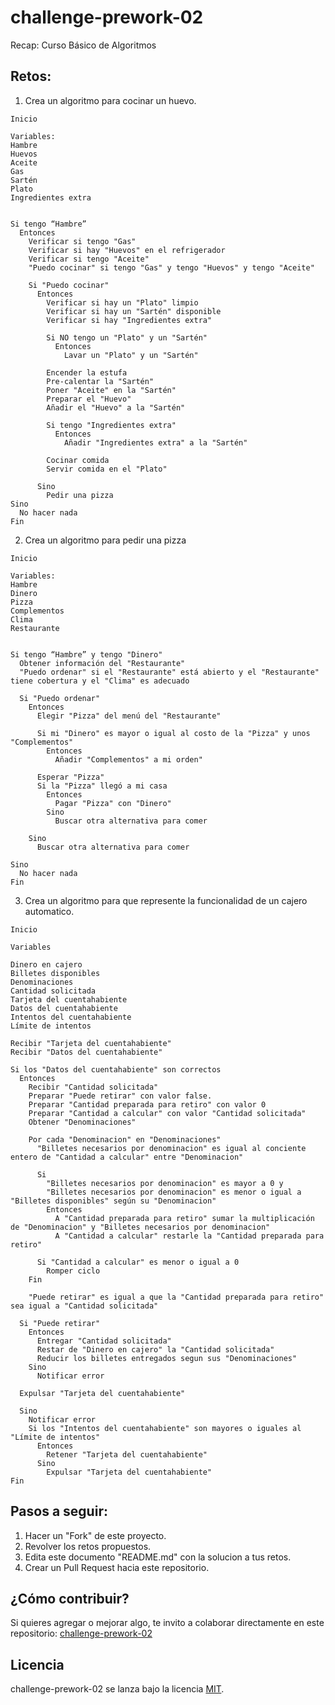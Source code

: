 # challenge-prework-02
Recap: Curso Básico de Algoritmos

## Retos:

1. Crea un algoritmo para cocinar un huevo.

```
Inicio

Variables:
Hambre
Huevos
Aceite
Gas
Sartén
Plato
Ingredientes extra


Si tengo “Hambre”
  Entonces
    Verificar si tengo "Gas"
    Verificar si hay "Huevos" en el refrigerador
    Verificar si tengo "Aceite"
    "Puedo cocinar" si tengo "Gas" y tengo "Huevos" y tengo "Aceite"

    Si "Puedo cocinar"
      Entonces      
        Verificar si hay un "Plato" limpio
        Verificar si hay un "Sartén" disponible
        Verificar si hay "Ingredientes extra"

        Si NO tengo un "Plato" y un "Sartén"
          Entonces
            Lavar un "Plato" y un "Sartén"
        
        Encender la estufa
        Pre-calentar la "Sartén"
        Poner "Aceite" en la "Sartén"    
        Preparar el "Huevo"
        Añadir el "Huevo" a la "Sartén"

        Si tengo "Ingredientes extra"
          Entonces
            Añadir "Ingredientes extra" a la "Sartén"
            
        Cocinar comida
        Servir comida en el "Plato"      
        
      Sino
        Pedir una pizza
Sino
  No hacer nada
Fin
```

2. Crea un algoritmo para pedir una pizza

```
Inicio

Variables:
Hambre
Dinero
Pizza
Complementos
Clima
Restaurante


Si tengo “Hambre” y tengo "Dinero"
  Obtener información del "Restaurante"
  "Puedo ordenar" si el "Restaurante" está abierto y el "Restaurante" tiene cobertura y el "Clima" es adecuado
  
  Si "Puedo ordenar"
    Entonces
      Elegir "Pizza" del menú del "Restaurante"

      Si mi "Dinero" es mayor o igual al costo de la "Pizza" y unos "Complementos"
        Entonces
          Añadir "Complementos" a mi orden"

      Esperar "Pizza"
      Si la "Pizza" llegó a mi casa
        Entonces 
          Pagar "Pizza" con "Dinero"
        Sino
          Buscar otra alternativa para comer
    
    Sino
      Buscar otra alternativa para comer

Sino
  No hacer nada
Fin
```

3. Crea un algoritmo para que represente la funcionalidad de un cajero automatico.

```
Inicio

Variables

Dinero en cajero
Billetes disponibles
Denominaciones
Cantidad solicitada
Tarjeta del cuentahabiente
Datos del cuentahabiente
Intentos del cuentahabiente
Límite de intentos

Recibir "Tarjeta del cuentahabiente"
Recibir "Datos del cuentahabiente"

Si los "Datos del cuentahabiente" son correctos
  Entonces
    Recibir "Cantidad solicitada"
    Preparar "Puede retirar" con valor false.
    Preparar "Cantidad preparada para retiro" con valor 0
    Preparar "Cantidad a calcular" con valor "Cantidad solicitada"
    Obtener "Denominaciones"

    Por cada "Denominacion" en "Denominaciones"      
      "Billetes necesarios por denominacion" es igual al conciente entero de "Cantidad a calcular" entre "Denominacion"

      Si 
        "Billetes necesarios por denominacion" es mayor a 0 y 
        "Billetes necesarios por denominacion" es menor o igual a "Billetes disponibles" según su "Denominacion"
        Entonces
          A "Cantidad preparada para retiro" sumar la multiplicación de "Denominacion" y "Billetes necesarios por denominacion"
          A "Cantidad a calcular" restarle la "Cantidad preparada para retiro"

      Si "Cantidad a calcular" es menor o igual a 0
        Romper ciclo
    Fin

    "Puede retirar" es igual a que la "Cantidad preparada para retiro" sea igual a "Cantidad solicitada"

  Si "Puede retirar"
    Entonces
      Entregar "Cantidad solicitada"
      Restar de "Dinero en cajero" la "Cantidad solicitada"
      Reducir los billetes entregados segun sus "Denominaciones"
    Sino
      Notificar error

  Expulsar "Tarjeta del cuentahabiente"

  Sino    
    Notificar error
    Si los "Intentos del cuentahabiente" son mayores o iguales al "Límite de intentos"
      Entonces
        Retener "Tarjeta del cuentahabiente"
      Sino
        Expulsar "Tarjeta del cuentahabiente"
Fin
```

## Pasos a seguir:

1. Hacer un "Fork" de este proyecto.
2. Revolver los retos propuestos.
3. Edita este documento "README.md" con la solucion a tus retos.
4. Crear un Pull Request hacia este repositorio.

## ¿Cómo contribuir?

Si quieres agregar o mejorar algo, te invito a colaborar directamente en este repositorio: [challenge-prework-02](https://github.com/platzimaster/challenge-prework-01/)

## Licencia

challenge-prework-02 se lanza bajo la licencia [MIT](https://opensource.org/licenses/MIT).
